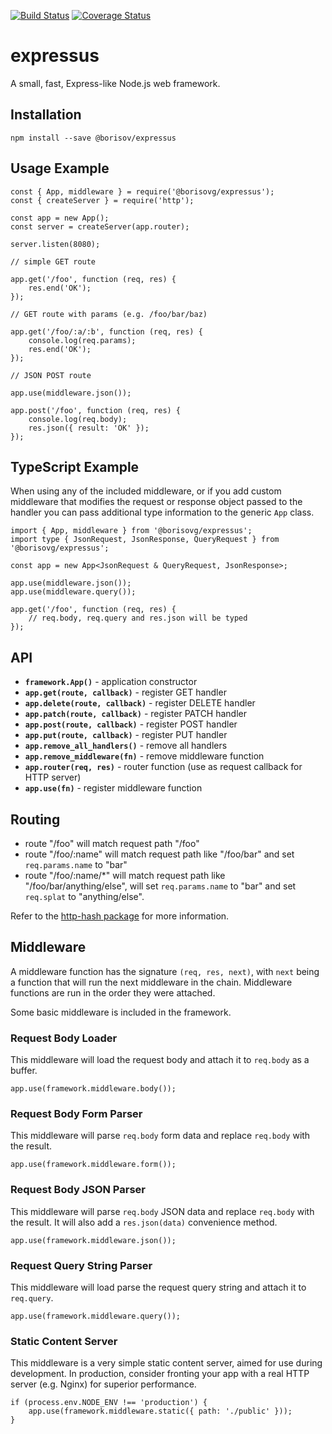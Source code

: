 [![Build Status](https://img.shields.io/travis/borisovg/expressus/master.svg?style=flat-square)](https://app.travis-ci.com/github/borisovg/expressus)
[![Coverage Status](https://img.shields.io/codecov/c/github/borisovg/expressus/master.svg?style=flat-square)](https://codecov.io/gh/borisovg/expressus/)

# expressus

A small, fast, Express-like Node.js web framework.

## Installation

```
npm install --save @borisov/expressus
```

## Usage Example

```
const { App, middleware } = require('@borisovg/expressus');
const { createServer } = require('http');

const app = new App();
const server = createServer(app.router);

server.listen(8080);

// simple GET route

app.get('/foo', function (req, res) {
    res.end('OK');
});

// GET route with params (e.g. /foo/bar/baz)

app.get('/foo/:a/:b', function (req, res) {
    console.log(req.params);
    res.end('OK');
});

// JSON POST route

app.use(middleware.json());

app.post('/foo', function (req, res) {
    console.log(req.body);
    res.json({ result: 'OK' });
});
```

## TypeScript Example

When using any of the included middleware, or if you add custom middleware that modifies the request or response object passed to the handler you can pass additional type information to the generic `App` class.

```
import { App, middleware } from '@borisovg/expressus';
import type { JsonRequest, JsonResponse, QueryRequest } from '@borisovg/expressus';

const app = new App<JsonRequest & QueryRequest, JsonResponse>;

app.use(middleware.json());
app.use(middleware.query());

app.get('/foo', function (req, res) {
    // req.body, req.query and res.json will be typed
});
```

## API

- **`framework.App()`** - application constructor
- **`app.get(route, callback)`** - register GET handler
- **`app.delete(route, callback)`** - register DELETE handler
- **`app.patch(route, callback)`** - register PATCH handler
- **`app.post(route, callback)`** - register POST handler
- **`app.put(route, callback)`** - register PUT handler
- **`app.remove_all_handlers()`** - remove all handlers
- **`app.remove_middleware(fn)`** - remove middleware function
- **`app.router(req, res)`** - router function (use as request callback for HTTP server)
- **`app.use(fn)`** - register middleware function

## Routing

- route "/foo" will match request path "/foo"
- route "/foo/:name" will match request path like "/foo/bar" and set `req.params.name` to "bar"
- route "/foo/:name/\*" will match request path like "/foo/bar/anything/else", will set `req.params.name` to "bar" and set `req.splat` to "anything/else".

Refer to the [http-hash package](https://github.com/Matt-Esch/http-hash) for more information.

## Middleware

A middleware function has the signature `(req, res, next)`, with `next` being a function that will run the next middleware in the chain.
Middleware functions are run in the order they were attached.

Some basic middleware is included in the framework.

### Request Body Loader

This middleware will load the request body and attach it to `req.body` as a buffer.

```
app.use(framework.middleware.body());
```

### Request Body Form Parser

This middleware will parse `req.body` form data and replace `req.body` with the result.

```
app.use(framework.middleware.form());
```

### Request Body JSON Parser

This middleware will parse `req.body` JSON data and replace `req.body` with the result.
It will also add a `res.json(data)` convenience method.

```
app.use(framework.middleware.json());
```

### Request Query String Parser

This middleware will load parse the request query string and attach it to `req.query`.

```
app.use(framework.middleware.query());
```

### Static Content Server

This middleware is a very simple static content server, aimed for use during development.
In production, consider fronting your app with a real HTTP server (e.g. Nginx) for superior performance.

```
if (process.env.NODE_ENV !== 'production') {
    app.use(framework.middleware.static({ path: './public' }));
}
```
